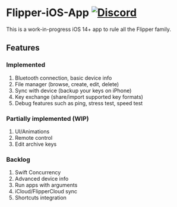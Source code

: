 # Flipper-iOS-App [![Discord](https://img.shields.io/discord/740930220399525928.svg?label=&logo=discord&logoColor=ffffff&color=7389D8&labelColor=6A7EC2)](http://flipperzero.one/discord)

This is a work-in-progress iOS 14+ app to rule all the Flipper family.

## Features

### Implemented

1. Bluetooth connection, basic device info
2. File manager (browse, create, edit, delete)
2. Sync with device (backup your keys on iPhone)
3. Key exchange (share/import supported key formats)
4. Debug features such as ping, stress test, speed test

### Partially implemented (WIP)

1. UI/Animations
2. Remote control
3. Edit archive keys

### Backlog

1. Swift Concurrency
2. Advanced device info
3. Run apps with arguments
4. iCloud/FlipperCloud sync
5. Shortcuts integration
